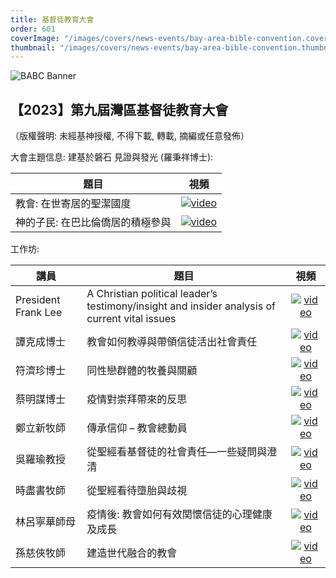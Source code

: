```yaml
---
title: 基督徒教育大會
order: 601
coverImage: "/images/covers/news-events/bay-area-bible-convention.cover.jpg"
thumbnail: "/images/covers/news-events/bay-area-bible-convention.thumbnail.jpg"
---
```


<div class="text-center">

![BABC Banner](/images/babc/BABC2023-banner.png)

## 【2023】第九屆灣區基督徒教育大會
</div>

（版權聲明: 未經基神授權, 不得下載, 轉載, 摘編或任意發佈）

大會主題信息: 建基於磐石  見證與發光 (羅秉祥博士):

| 題目       |                                 視頻                                  |
| ---------- | :-------------------------------------------------------------------: |
| 教會: 在世寄居的聖潔國度 | [![video](/images/icons/video.svg)](https://vimeo.com/831374610/261153aaad?share=copy) |
| 神的子民: 在巴比倫僑居的積極參與 |[![video](/images/icons/video.svg)](https://vimeo.com/831374755/91800fd515?share=copy) |

工作坊:

| 講員           | 題目                          |                                  視頻                                  |
| -------------- | ----------------------------- | :--------------------------------------------------------------------: |
| President Frank Lee      | A Christian political leader’s testimony/insight and insider analysis of current vital issues      | [![video](/images/icons/video.svg)](https://vimeo.com/831374179/46056edb8d?share=copy)|
| 譚克成博士      | 教會如何教導與帶領信徒活出社會責任         |[![video](/images/icons/video.svg)](https://vimeo.com/831375632/b088a19002?share=copy)  |
| 符濟珍博士      | 同性戀群體的牧養與關顧          | [![video](/images/icons/video.svg)](https://vimeo.com/831374393/b2922cfcae?share=copy) |
| 蔡明謀博士      | 疫情對崇拜帶來的反思         |[![video](/images/icons/video.svg)](https://vimeo.com/831375279/1fcaf363e8?share=copy)   |
| 鄭立新牧師      | 傳承信仰 – 教會總動員                   |  [![video](/images/icons/video.svg)](https://vimeo.com/831376417/95db922680?share=copy) |
| 吳羅瑜教授      | 從聖經看基督徒的社會責任—一些疑問與澄清                    | [![video](/images/icons/video.svg)](https://vimeo.com/831372245/c5e7eb16e2?share=copy) |
| 時盡書牧師      | 從聖經看待墮胎與歧視      | [![video](/images/icons/video.svg)](https://vimeo.com/831372564/cfc1c25fdb?share=copy) |
| 林呂寧華師母    | 疫情後: 教會如何有效関懷信徒的心理健康及成長                    | [![video](/images/icons/video.svg)](https://vimeo.com/831374225/28f9b9ceff?share=copy) |
| 孫慈俠牧師      | 建造世代融合的教會      | [![video](/images/icons/video.svg)](https://vimeo.com/831372439/57f378d099?share=copy) |